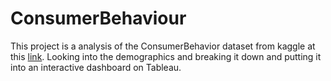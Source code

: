 # ConsumerBehaviour

This project is a analysis of the ConsumerBehavior dataset from kaggle at this [link](https://www.kaggle.com/datasets/zeesolver/consumer-behavior-and-shopping-habits-dataset?select=shopping_behavior_updated.csv). Looking into the demographics and breaking it down and putting it into an interactive dashboard on Tableau. 
